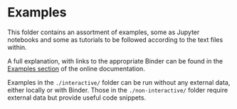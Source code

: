 # Examples

This folder contains an assortment of examples, some as Jupyter notebooks and
some as tutorials to be followed according to the text files within. 

A full explanation, with links to the appropriate Binder can be found in the
[Examples section](https://docs.matador.science/en/stable/examples_index.html)
of the online documentation.

Examples in the `./interactive/` folder can be run without any external data,
either locally or with Binder. Those in the `./non-interactive/` folder require
external data but provide useful code snippets. 
